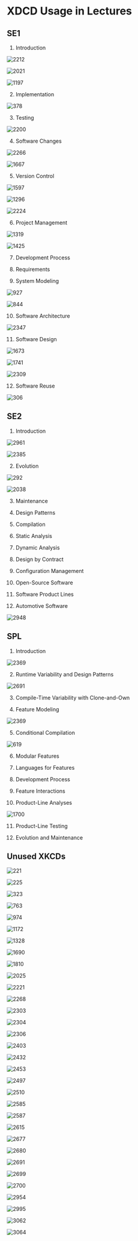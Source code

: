 # XDCD Usage in Lectures

## SE1

1. Introduction

![2212](2212.png)

![2021](2021.png)

![1197](1197.png)

2. Implementation

![378](378.png)

3. Testing

![2200](2200.png)

4. Software Changes

![2266](2266.png)

![1667](1667.png)

5. Version Control

![1597](1597.png)

![1296](1296.png)

![2224](2224.png)

6. Project Management

![1319](1319.png)

![1425](1425.png)

7. Development Process

8. Requirements

9. System Modeling

![927](927.png)

![844](844.png)

10. Software Architecture

![2347](2347.png)

11. Software Design

![1673](1673.png)

![1741](1741.png)

![2309](2309.png)

12. Software Reuse

![306](306.png)

## SE2

1. Introduction

![2961](2961.png)

![2385](2385.png)

2. Evolution

![292](292.png)

![2038](2038.png)

3. Maintenance

4. Design Patterns

5. Compilation

6. Static Analysis

7. Dynamic Analysis

8. Design by Contract

9. Configuration Management

10. Open-Source Software

11. Software Product Lines

12. Automotive Software

![2948](2948.png)

## SPL

1. Introduction

![2369](2369.png)

2. Runtime Variability and Design Patterns

![2691](2694.png)

3. Compile-Time Variability with Clone-and-Own

4. Feature Modeling

![2369](2369.png)

5. Conditional Compilation

![619](619.png)

6. Modular Features

7. Languages for Features

8. Development Process

9. Feature Interactions

10. Product-Line Analyses

![1700](1700.png)

11. Product-Line Testing

12. Evolution and Maintenance

## Unused XKCDs

![221](221.png)

![225](225.png)

![323](323.png)

![763](763.png)

![974](974.png)

![1172](1172.png)

![1328](1328.png)

![1690](1690.png)

![1810](1810.png)

![2025](2025.png)

![2221](2221.png)

![2268](2268.png)

![2303](2303.png)

![2304](2304.png)

![2306](2306.png)

![2403](2403.png)

![2432](2432.png)

![2453](2453.png)

![2497](2497.png)

![2510](2510.png)

![2585](2585.png)

![2587](2587.png)

![2615](2615.png)

![2677](2677.png)

![2680](2680.png)

![2691](2691.png)

![2699](2699.png)

![2700](2700.png)

![2954](2954.png)

![2995](2995.png)

![3062](3062.png)

![3064](3064.png)

